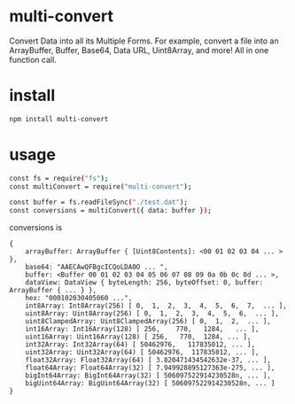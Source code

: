 # multi-convert
Convert Data into all its Multiple Forms.  For example, convert a file into an ArrayBuffer, Buffer, Base64, Data URL, Uint8Array, and more!  All in one function call.

# install
```bash
npm install multi-convert
```

# usage
```bash
const fs = require("fs");
const multiConvert = require("multi-convert");

const buffer = fs.readFileSync("./test.dat");
const conversions = multiConvert({ data: buffer });
```
conversions is
```
{
    arrayBuffer: ArrayBuffer { [Uint8Contents]: <00 01 02 03 04 ... > },
    base64: "AAECAwQFBgcICQoLDA0O ... ",
    buffer: <Buffer 00 01 02 03 04 05 06 07 08 09 0a 0b 0c 0d ... >,
    dataView: DataView { byteLength: 256, byteOffset: 0, buffer: ArrayBuffer { ... } },
    hex: "000102030405060 ...",
    int8Array: Int8Array(256) [ 0,  1,  2,  3,  4,  5,  6,  7,  ... ],
    uint8Array: Uint8Array(256) [ 0,  1,  2,  3,  4,  5,  6,  ... ],
    uint8ClampedArray: Uint8ClampedArray(256) [ 0,  1,  2,  ... ],
    int16Array: Int16Array(128) [ 256,    770,   1284,   ... ],
    uint16Array: Uint16Array(128) [ 256,   770,  1284, ... ],
    int32Array: Int32Array(64) [ 50462976,   117835012, ... ],
    uint32Array: Uint32Array(64) [ 50462976,  117835012, ... ],
    float32Array: Float32Array(64) [ 3.820471434542632e-37, ... ],
    float64Array: Float64Array(32) [ 7.949928895127363e-275, ... ],
    bigInt64Array: BigInt64Array(32) [ 506097522914230528n, ... ],
    bigUint64Array: BigUint64Array(32) [ 506097522914230528n, ... ]
}
```